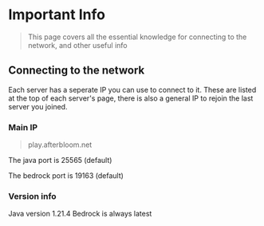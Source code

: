 # Important Info

> This page covers all the essential knowledge for connecting to the network, and other useful info

## Connecting to the network

Each server has a seperate IP you can use to connect to it. These are listed at the top of each server's page, there is also a general IP to rejoin the last server you joined.

### Main IP

> play.afterbloom.net

The java port is 25565 (default)

The bedrock port is 19163 (default)

### Version info

Java version 1.21.4
Bedrock is always latest